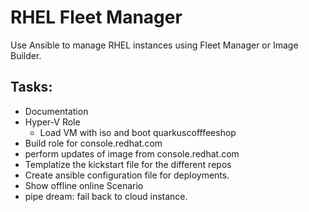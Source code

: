 # RHEL Fleet Manager
Use Ansible to manage RHEL instances using Fleet Manager or Image Builder. 


## Tasks:
* Documentation 
* Hyper-V Role 
  * Load VM with iso and boot quarkuscofffeeshop 
* Build role for console.redhat.com
* perform updates of image from console.redhat.com
* Templatize the kickstart file for the different repos
* Create ansible configuration file for deployments.
* Show offline online Scenario
* pipe dream: fail back to cloud instance.  
